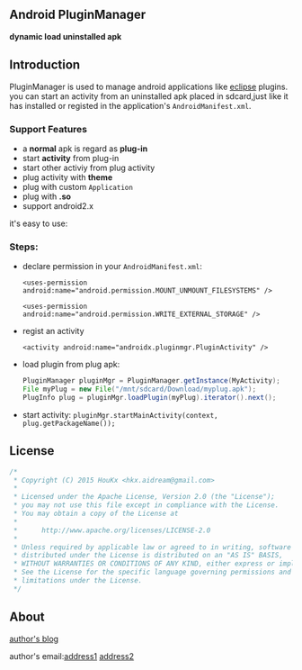 ## Android PluginManager ##
**dynamic load uninstalled apk**
## Introduction ##
 PluginManager is used to manage android applications like [eclipse](http://eclipse.org/) plugins.
you can start an activity from an uninstalled apk placed in sdcard,just like it has installed or registed in the application's `AndroidManifest.xml`.
### Support Features
- a **normal** apk is regard as **plug-in**
- start **activity** from plug-in
- start other activiy from plug activity
- plug activity with **theme**
- plug with custom `Application`
- plug with **.so**
- support android2.x

 it's easy to use:
### Steps:

- declare permission in your `AndroidManifest.xml`: 

  `<uses-permission android:name="android.permission.MOUNT_UNMOUNT_FILESYSTEMS" />`

  `<uses-permission android:name="android.permission.WRITE_EXTERNAL_STORAGE" />`

- regist an activity

  `<activity android:name="androidx.pluginmgr.PluginActivity" />`

- load plugin from plug apk:
  ```java
  PluginManager pluginMgr = PluginManager.getInstance(MyActivity);
  File myPlug = new File("/mnt/sdcard/Download/myplug.apk");
  PlugInfo plug = pluginMgr.loadPlugin(myPlug).iterator().next();
  ```
- start activity:
  `
  pluginMgr.startMainActivity(context, plug.getPackageName());
  `

## License
```java
/*
 * Copyright (C) 2015 HouKx <hkx.aidream@gmail.com>
 *
 * Licensed under the Apache License, Version 2.0 (the "License");
 * you may not use this file except in compliance with the License.
 * You may obtain a copy of the License at
 *
 *      http://www.apache.org/licenses/LICENSE-2.0
 *
 * Unless required by applicable law or agreed to in writing, software
 * distributed under the License is distributed on an "AS IS" BASIS,
 * WITHOUT WARRANTIES OR CONDITIONS OF ANY KIND, either express or implied.
 * See the License for the specific language governing permissions and
 * limitations under the License.
 */
```
## About
[author's blog](http://blog.csdn.net/hkxxx/article/details/42194387)

author's email:[address1](mailto:1084940623@qq.com)
[address2](mailto:hkx.aidream@gmail.com)
